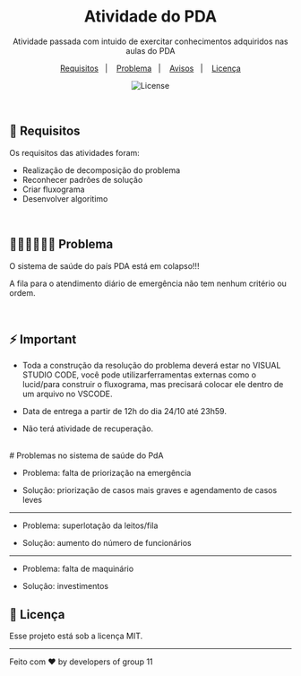 <h1 align="center"> Atividade do PDA </h1>

<p align="center">
Atividade passada com intuido de exercitar conhecimentos adquiridos nas aulas do PDA
</p>

<p align="center">
  <a href="#-Requisitos">Requisitos</a>&nbsp;&nbsp;&nbsp;|&nbsp;&nbsp;&nbsp;
  <a href="#-Problema">Problema</a>&nbsp;&nbsp;&nbsp;|&nbsp;&nbsp;&nbsp;
  <a href="#-Avisos">Avisos</a>&nbsp;&nbsp;&nbsp;|&nbsp;&nbsp;&nbsp;
  <a href="#memo-licença">Licença</a>
</p>

<p align="center">
  <img alt="License" src="https://img.shields.io/static/v1?label=license&message=MIT&color=49AA26&labelColor=000000">
</p>

<br>

## 🚀 Requisitos

Os requisitos das atividades foram:

- Realização de decomposição do problema
- Reconhecer padrões de solução
- Criar fluxograma
- Desenvolver algoritimo

<br>


## 👨🏾‍💻👩🏾‍💻 Problema

O sistema de saúde do país PDA está em colapso!!!

A fila para o atendimento diário de emergência não tem nenhum critério ou ordem.

<br>


## ⚡ Important

- Toda a construção da resolução do problema deverá estar no VISUAL STUDIO CODE, você pode utilizarferramentas externas como o lucid/para construir o fluxograma, mas precisará colocar ele dentro de um arquivo no VSCODE.

- Data de entrega a partir de 12h do dia 24/10 até 23h59.

- Não terá atividade de recuperação.

<br>
# Problemas no sistema de saúde do PdA

- Problema: falta de priorização na emergência

- Solução: priorização de casos mais graves e agendamento de casos leves

****

- Problema: superlotação da leitos/fila

- Solução: aumento do número de funcionários

****

- Problema: falta de maquinário

- Solução: investimentos


## :memo: Licença

Esse projeto está sob a licença MIT.

---

Feito com ♥ by developers of group 11

